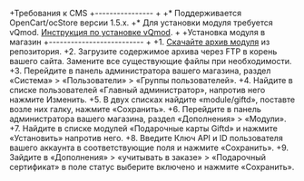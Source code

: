 +Требования к CMS
+----------------
+
+* Поддерживается OpenCart/ocStore версии 1.5.x.
+* Для установки модуля требуется vQmod. [Инструкция по установке vQmod](https://github.com/vqmod/vqmod/wiki/Installing-vQmod-on-OpenCart).
+
+Установка модуля в магазин
+--------------------------
+
+1. [Скачайте архив модуля](https://github.com/Giftd/giftd-opencart/) из репозитория.
+2. Загрузите содержимое архива через FTP в корень вашего сайта. Замените все существующие файлы при необходимости.
+3. Перейдите в панель администратора вашего магазина, раздел «Система» > «Пользователи» > «Группы пользователей».
+4. Найдите в списке пользователей «Главный администратор», напротив него нажмите Изменить.
+5. В двух списках найдите «module/giftd», поставте возле них галку, нажмите «Сохранить».
+6. Перейдите в панель администратора вашего магазина, раздел «Дополнения» > «Модули».
+7. Найдите в списке модулей «Подарочные карты Giftd» и нажмите «Установить» напротив него.
+8. Введите Ключ API и ID пользователя вашего аккаунта в соответствующие поля и нажмите «Сохранить».
+9. Зайдите в «Дополнения» > «учитывать в заказе» > «Подарочный сертификат» в поле статус выберите включено и нажмите «Сохранить».
